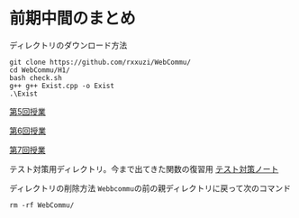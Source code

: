 # 前期中間のまとめ

ディレクトリのダウンロード方法

~~~shell
git clone https://github.com/rxxuzi/WebCommu/
cd WebCommu/H1/
bash check.sh
g++ g++ Exist.cpp -o Exist
.\Exist
~~~

[第5回授業](v5/)

[第6回授業](v6/)

[第7回授業](v7/)

テスト対策用ディレクトリ。今まで出てきた関数の復習用
[テスト対策ノート](exp/)

ディレクトリの削除方法
`Webbcommu`の前の親ディレクトリに戻って次のコマンド

~~~shell
rm -rf WebCommu/
~~~

